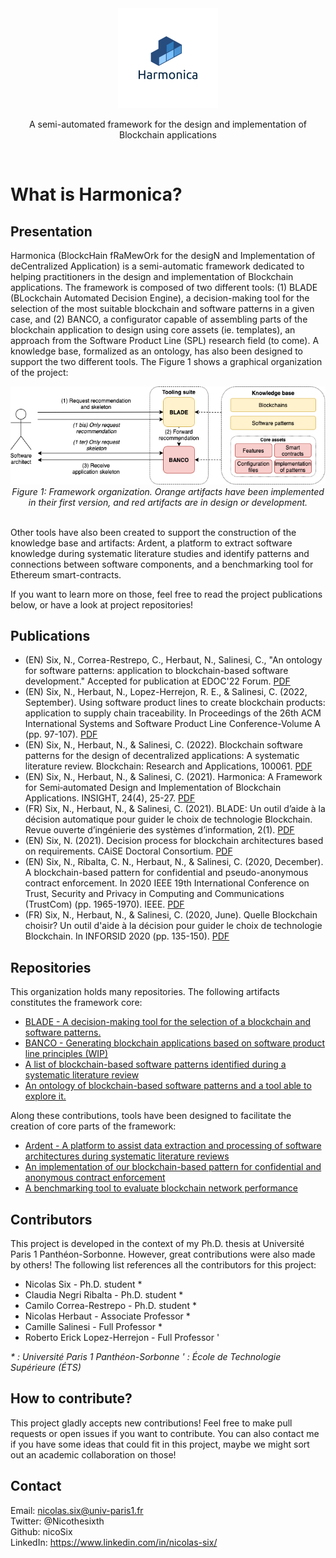 <div align="center">
  <img style="max-width: 50%; max-height: 50%;"src="profile/banner.png" />
  <p>
    A semi-automated framework for the design and implementation of Blockchain applications
  </p>
  <br/>
</div> 

# What is Harmonica?

## Presentation

Harmonica (BlockcHain fRaMewOrk for the desigN and Implementation of deCentralized Application) is a semi-automatic framework dedicated to helping practitioners in the design and implementation of Blockchain applications. The framework is composed of two different tools: (1) BLADE (BLockchain Automated Decision Engine), a decision-making tool for the selection of the most suitable blockchain and software patterns in a given case, and (2) BANCO, a configurator capable of assembling parts of the blockchain application to design using core assets (ie. templates), an approach from the Software Product Line (SPL) research field (to come). 
A knowledge base, formalized as an ontology, has also been designed to support the two different tools. The Figure 1 shows a graphical organization of the project:

<div align="center">
  <img style="max-width: 100%; max-height: 50%;"src="profile/framework.png" />
  <br/>
  <i>Figure 1: Framework organization. Orange artifacts have been implemented in their first version, and red artifacts are in design or development.
  </i>
</div>  
<br />

Other tools have also been created to support the construction of the knowledge base and artifacts: Ardent, a platform to extract software knowledge during systematic literature studies and identify patterns and connections between software components, and a benchmarking tool for Ethereum smart-contracts. 

If you want to learn more on those, feel free to read the project publications below, or have a look at project repositories!

## Publications

- (EN) Six, N., Correa-Restrepo, C., Herbaut, N., Salinesi, C., "An ontology for software patterns: application to blockchain-based software development." Accepted for publication at EDOC'22 Forum. [PDF](https://hal.archives-ouvertes.fr/hal-03520909/document)
- (EN) Six, N., Herbaut, N., Lopez-Herrejon, R. E., & Salinesi, C. (2022, September). Using software product lines to create blockchain products: application to supply chain traceability. In Proceedings of the 26th ACM International Systems and Software Product Line Conference-Volume A (pp. 97-107). [PDF](https://arxiv.org/pdf/2208.01497)
- (EN) Six, N., Herbaut, N., & Salinesi, C. (2022). Blockchain software patterns for the design of decentralized applications: A systematic literature review. Blockchain: Research and Applications, 100061. [PDF](https://hal.archives-ouvertes.fr/hal-03520909/document)
- (EN) Six, N., Herbaut, N., & Salinesi, C. (2021). Harmonica: A Framework for Semi‐automated Design and Implementation of Blockchain Applications. INSIGHT, 24(4), 25-27. [PDF](https://hal.archives-ouvertes.fr/hal-03526302/document)
- (FR) Six, N., Herbaut, N., & Salinesi, C. (2021). BLADE: Un outil d’aide à la décision automatique pour guider le choix de technologie Blockchain. Revue ouverte d’ingénierie des systèmes d’information, 2(1). [PDF](https://hal.archives-ouvertes.fr/hal-03116196)
- (EN) Six, N. (2021). Decision process for blockchain architectures based on requirements. CAiSE Doctoral Consortium. [PDF](https://arxiv.org/abs/2101.08998)
- (EN) Six, N., Ribalta, C. N., Herbaut, N., & Salinesi, C. (2020, December). A blockchain-based pattern for confidential and pseudo-anonymous contract enforcement. In 2020 IEEE 19th International Conference on Trust, Security and Privacy in Computing and Communications (TrustCom) (pp. 1965-1970). IEEE. [PDF](https://hal.archives-ouvertes.fr/hal-03117809)
- (FR) Six, N., Herbaut, N., & Salinesi, C. (2020, June). Quelle Blockchain choisir? Un outil d'aide à la décision pour guider le choix de technologie Blockchain. In INFORSID 2020 (pp. 135-150). [PDF](https://hal.archives-ouvertes.fr/hal-02537280)


## Repositories

This organization holds many repositories.
The following artifacts constitutes the framework core:

- [BLADE - A decision-making tool for the selection of a blockchain and software patterns.](https://github.com/harmonica-project/BLADE)
- [BANCO - Generating blockchain applications based on software product line principles (WIP)](https://github.com/harmonica-project/BANCO)
- [A list of blockchain-based software patterns identified during a systematic literature review](https://github.com/harmonica-project/blockchain-patterns-collection)
- [An ontology of blockchain-based software patterns and a tool able to explore it.](https://github.com/harmonica-project/blockchain-patterns-ontology)


Along these contributions, tools have been designed to facilitate the creation of core parts of the framework:
- [Ardent - A platform to assist data extraction and processing of software architectures during systematic literature reviews](https://github.com/harmonica-project/Ardent)
- [An implementation of our blockchain-based pattern for confidential and anonymous contract enforcement](https://github.com/harmonica-project/slc-implementation)
- [A benchmarking tool to evaluate blockchain network performance](https://github.com/harmonica-project/sc-archi-gen)

## Contributors

This project is developed in the context of my Ph.D. thesis at Université Paris 1 Panthéon-Sorbonne. However, great contributions were also made by others! The following list references all the contributors for this project:

- Nicolas Six - Ph.D. student *
- Claudia Negri Ribalta - Ph.D. student *
- Camilo Correa-Restrepo - Ph.D. student *
- Nicolas Herbaut - Associate Professor *
- Camille Salinesi - Full Professor *
- Roberto Erick Lopez-Herrejon - Full Professor '

_* : Université Paris 1 Panthéon-Sorbonne_
_' : École de Technologie Supérieure (ÉTS)_

## How to contribute?

This project gladly accepts new contributions! Feel free to make pull requests or open issues if you want to contribute. You can also contact me if you have some ideas that could fit in this project, maybe we might sort out an academic collaboration on those!

## Contact

Email: nicolas.six@univ-paris1.fr  
Twitter: @Nicothesixth  
Github: nicoSix  
LinkedIn: https://www.linkedin.com/in/nicolas-six/  
